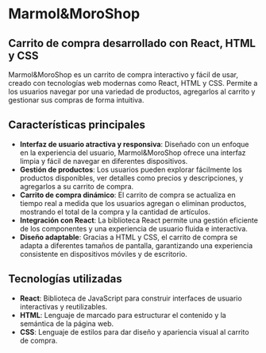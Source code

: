 # Marmol&MoroShop

## Carrito de compra desarrollado con React, HTML y CSS

Marmol&MoroShop es un carrito de compra interactivo y fácil de usar, creado con tecnologías web modernas como React, HTML y CSS. Permite a los usuarios navegar por una variedad de productos, agregarlos al carrito y gestionar sus compras de forma intuitiva.

## Características principales

* **Interfaz de usuario atractiva y responsiva**: Diseñado con un enfoque en la experiencia del usuario, Marmol&MoroShop ofrece una interfaz limpia y fácil de navegar en diferentes dispositivos.
* **Gestión de productos**: Los usuarios pueden explorar fácilmente los productos disponibles, ver detalles como precios y descripciones, y agregarlos a su carrito de compra.
* **Carrito de compra dinámico**: El carrito de compra se actualiza en tiempo real a medida que los usuarios agregan o eliminan productos, mostrando el total de la compra y la cantidad de artículos.
* **Integración con React**: La biblioteca React permite una gestión eficiente de los componentes y una experiencia de usuario fluida e interactiva.
* **Diseño adaptable**: Gracias a HTML y CSS, el carrito de compra se adapta a diferentes tamaños de pantalla, garantizando una experiencia consistente en dispositivos móviles y de escritorio.

## Tecnologías utilizadas

* **React**: Biblioteca de JavaScript para construir interfaces de usuario interactivas y reutilizables.
* **HTML**: Lenguaje de marcado para estructurar el contenido y la semántica de la página web.
* **CSS**: Lenguaje de estilos para dar diseño y apariencia visual al carrito de compra.

